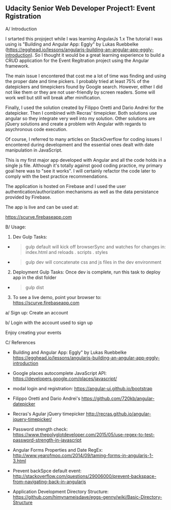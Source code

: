 ## Udacity Senior Web Developer Project1: Event Rgistration ##


A/ Introduction

I srtarted this projoject while I was learning AngularJs 1.x
The tutorial I was using is "Building and Angular App: Eggly" by Lukas Ruebbelke (https://egghead.io/lessons/angularjs-building-an-angular-app-eggly-introduction).
So I thought it would be a great learning experience to build a CRUD application for the Event Regitration project using the Angular framework.

The main issue I encontered that cost me a lot of time was finding and using the proper date and time pickers.
I probably tried at least 75% of the datepickers and timepickers found by Google search. However, either I did not like them or they are not user-friendly by screen readers.
Some will work well but still will break after minification.

Finally, I used the solution created by Filippo Oretti and Dario Andrei for the datepicker. Then I combined with Recras' timepicker. Both solutions use angular so they integrate very well into my solution. Other solutions are jQuery solutions and create a problem with Angular with regards to asychronous code execution.

Of course, I referred to many articles on StackOverflow for coding issues I encontered during development and the essential ones dealt with date manipulation in JavaScript.

This is my first major app developed with Angular and all the code holds in a single js file. Although it's totally against good coding practice, my primary goal here was to "see it works". I will certainly refactor the code later to comply with the best practice recommendations.

The application is hosted on Firebase and I used the user authentication/authorization mechanisms as well as the data persistance provided by Firebase.

The app is live and can be used at:

https://scurve.firebaseapp.com

B/ Usage:

1) Dev Gulp Tasks:
- > gulp default
will kick off browserSync and watches for changes in:
	index.html and reloads
	. scripts
	. styles

- > gulp dev
will concatenate css and js files in the dev environment


2) Deployment Gulp Tasks:
Once dev is complete, run this task to deploy app in the dist folder
- >gulp dist

3) To see a live demo, point your browser to:
	https://scurve.firebaseapp.com

a/ Sign up: Create an account

b/ Login with the account used to sign up

Enjoy creating your events



C/ References

- Building and Angular App: Eggly" by Lukas Ruebbelke
	https://egghead.io/lessons/angularjs-building-an-angular-app-eggly-introduction

- Google places autocomplete JavaScript API:
	https://developers.google.com/places/javascript/

- modal login and registration:
	https://angular-ui.github.io/bootstrap

- Filippo Oretti and Dario Andrei's
	https://github.com/720kb/angular-datepicker

- Recras's Agular jQuery timepicker
	http://recras.github.io/angular-jquery-timepicker/

- Password strength check:
	https://www.thepolyglotdeveloper.com/2015/05/use-regex-to-test-password-strength-in-javascript

- Angular Forms Properties and Date RegEx:
	http://www.yearofmoo.com/2014/09/taming-forms-in-angularjs-1-3.html

- Prevent backSpce default event:
	http://stackoverflow.com/questions/29006000/prevent-backspace-from-navigating-back-in-angularjs

- Application Development Directory Structure:
	https://github.com/himynameisdave/eggs-genny/wiki/Basic-Directory-Structure
